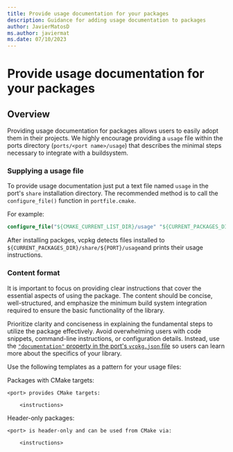 ```yaml
---
title: Provide usage documentation for your packages
description: Guidance for adding usage documentation to packages
author: JavierMatosD
ms.author: javiermat
ms.date: 07/10/2023
---
```

# Provide usage documentation for your packages

## Overview

Providing usage documentation for packages allows users to easily adopt them in their
projects. We highly encourage providing a `usage` file within the ports directory (`ports/<port
name>/usage`) that describes the minimal steps necessary to integrate with a buildsystem.

### Supplying a usage file

To provide usage documentation just put a text file named `usage` in the port's `share`
installation directory. The recommended method is to call the `configure_file()` function in
`portfile.cmake`.

For example:

```cmake
configure_file("${CMAKE_CURRENT_LIST_DIR}/usage" "${CURRENT_PACKAGES_DIR}/share/${PORT}/usage" COPYONLY)
```

After installing packges, vcpkg detects files installed to `${CURRENT_PACKAGES_DIR}/share/${PORT}/usage`and prints their usage instructions.

### Content format

It is important to focus on providing clear instructions that cover the essential aspects of using the package. The content should be concise, well-structured, and emphasize the minimum build system integration required to ensure the basic functionality of the library.

Prioritize clarity and conciseness in explaining the fundamental steps to utilize the package effectively. Avoid overwhelming users with code snippets, command-line instructions, or configuration details. Instead, use the [`"documentation"` property in the port's `vcpkg.json` file](../users/manifests.md) so users can learn more about the specifics of your library.

Use the following templates as a pattern for your usage files:

Packages with CMake targets:

```text
<port> provides CMake targets:

    <instructions>
```

Header-only packages:

```text
<port> is header-only and can be used from CMake via:

    <instructions>
```
